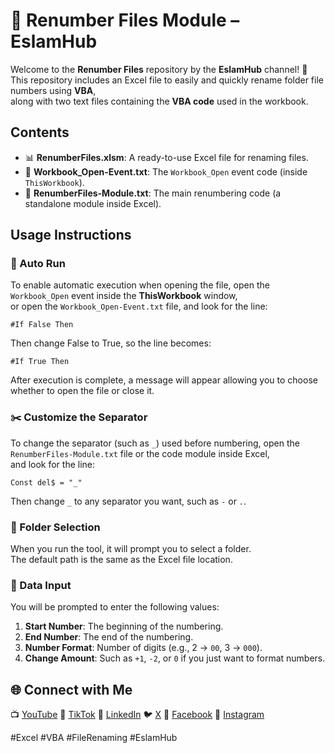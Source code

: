 # 🔢 Renumber Files Module – EslamHub

Welcome to the **Renumber Files** repository by the **EslamHub** channel! 🚀  
This repository includes an Excel file to easily and quickly rename folder file numbers using **VBA**,  
along with two text files containing the **VBA code** used in the workbook.

## Contents

- 📊 **RenumberFiles.xlsm**: A ready-to-use Excel file for renaming files.
- 🧾 **Workbook_Open-Event.txt**: The `Workbook_Open` event code (inside `ThisWorkbook`).
- 🧾 **RenumberFiles-Module.txt**: The main renumbering code (a standalone module inside Excel).

## Usage Instructions

### 🔁 Auto Run

To enable automatic execution when opening the file, open the `Workbook_Open` event inside the **ThisWorkbook** window,  
or open the `Workbook_Open-Event.txt` file, and look for the line:

```vba
#If False Then
```
Then change False to True, so the line becomes:
```vba
#If True Then
```
After execution is complete, a message will appear allowing you to choose whether to open the file or close it.

### ✂️ Customize the Separator

To change the separator (such as `_`) used before numbering, open the `RenumberFiles-Module.txt` file or the code module inside Excel,  
and look for the line:

```vba
Const del$ = "_"
```
Then change `_` to any separator you want, such as `-` or `.`.

### 📁 Folder Selection

When you run the tool, it will prompt you to select a folder.  
The default path is the same as the Excel file location.

### 🧮 Data Input

You will be prompted to enter the following values:

1. **Start Number**: The beginning of the numbering.
2. **End Number**: The end of the numbering.
3. **Number Format**: Number of digits (e.g., 2 → `00`, 3 → `000`).
4. **Change Amount**: Such as `+1`, `-2`, or `0` if you just want to format numbers.


## 🌐 Connect with Me

📺 [YouTube](https://www.youtube.com/@eslamhub)
📱 [TikTok](https://www.tiktok.com/@eslamhub)
📢 [LinkedIn](https://www.linkedin.com/in/eslamhub)
🐦 [X](https://x.com/eslamhub)
📘 [Facebook](https://www.facebook.com/eslamhub1)
📸 [Instagram](https://www.instagram.com/eslam.hub)

#Excel #VBA #FileRenaming #EslamHub
